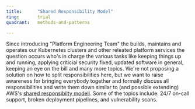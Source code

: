 ```yaml
---
title:      "Shared Responsibility Model"
ring:       trial
quadrant:   methods-and-patterns

---
```

Since introducing "Platform Engineering Team" the builds, maintains and operates our Kubernetes clusters and other releated platform services the question occurs who's in charge the various tasks like keeping things up and running, applying criticial security fixed, updated software in general, keeping an eye on the bill and many more topics. We're not proposing a solution on how to split responsibilities here, but we want to raise awareness for bringing everybody together and formally discuss all responsibilities and write them down similar to (and possible extending) AWS's [shared responsibilty modell](https://aws.amazon.com/compliance/shared-responsibility-model/).
Some of the topics include: 24/7 on-call support, broken deployment pipelines, and vulnerability scans.
